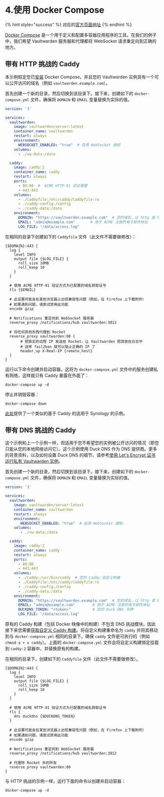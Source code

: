 # 4.使用 Docker Compose

{% hint style="success" %}
对应的[官方页面地址](https://github.com/dani-garcia/vaultwarden/wiki/Using-Docker-Compose)
{% endhint %}

[Docker Compose](https://docs.docker.com/compose/) 是一个用于定义和配置多容器应用程序的工具。在我们的例子中，我们希望 Vaultwarden 服务器和代理都将 WebSocket 请求重定向到正确的地方。

## 带有 HTTP 挑战的 Caddy <a href="#caddy-with-http-challenge" id="caddy-with-http-challenge"></a>

本示例假定您已[安装](https://docs.docker.com/compose/install/) Docker Compose，并且您的 Vaultwarden 实例具有一个可以公开访问的域名（例如 `vaultwarden.example.com`）。

首先创建一个新的目录，然后切换到该目录下。接下来，创建如下的 `docker-compose.yml` 文件，确保将 `DOMAIN` 和 `EMAIL` 变量替换为实际的值。

```yaml
version: '3'

services:
  vaultwarden:
    image: vaultwarden/server:latest
    container_name: vaultwarden
    restart: always
    environment:
      WEBSOCKET_ENABLED: "true"  # 启用 WebSocket 通知
    volumes:
      - ./vw-data:/data

  caddy:
    image: caddy:2
    container_name: caddy
    restart: always
    ports:
      - 80:80  #  ACME HTTP-01 验证需要
      - 443:443
    volumes:
      - ./Caddyfile:/etc/caddy/Caddyfile:ro
      - ./caddy-config:/config
      - ./caddy-data:/data
    environment:
      DOMAIN: "https://vaultwarden.example.com"  # 您的域名，以 http 或 https 作为前缀
      EMAIL: "admin@example.com"       # 用于 ACME 注册的电子邮件地址
      LOG_FILE: "/data/access.log"
```

在相同的目录下创建如下的 `Caddyfile` 文件（此文件不需要做修改）：

```nginx
{$DOMAIN}:443 {
  log {
    level INFO
    output file {$LOG_FILE} {
      roll_size 10MB
      roll_keep 10
    }
  }

  # 使用 ACME HTTP-01 验证方式为已配置的域名获取证书
  tls {$EMAIL}

  # 此设置可能会在某些浏览器上出现兼容性问题（例如，在 Firefox 上下载附件）
  # 如果遇到问题，请尝试禁用此功能
  encode gzip

  # Notifications 重定向到 WebSocket 服务器
  reverse_proxy /notifications/hub vaultwarden:3012

  # 将任何其他东西代理到 Rocket
  reverse_proxy vaultwarden:80 {
       # 把真实的远程 IP 发送给 Rocket，让 Vaultwarden 把其放在日志中
       # 这样 fail2ban 就可以阻止正确的 IP 了
       header_up X-Real-IP {remote_host}
  }
}
```

运行以下命令创建并启动容器。这将为 `docker-compose.yml` 文件中的服务创建私有网络，这样就只有 Caddy 暴露在外面了：

```shell
docker-compose up -d
```

停止并销毁容器：

```shell
docker-compose down
```

[此处](https://github.com/sosandroid/docker-bitwarden\_rs-caddy-synology)提供了一个类似的基于 Caddy 的适用于 Synology 的示例。

## 带有 DNS 挑战的 Caddy <a href="#caddy-with-dns-challenge" id="caddy-with-dns-challenge"></a>

这个示例和上一个示例一样，但适用于您不希望您的实例被公开访问的情况（即您只能从您的本地网络访问它）。这个示例使用 Duck DNS 作为 DNS 提供商。更多的背景资料，以及如何设置 Duck DNS 的细节，请参考[使用 Let's Encrypt 证书运行私有 Vaultwarden 实例](../deployment/https/running-a-private-vaultwarden-instance-with-lets-encrypt-certs.md)。

首先创建一个新的目录，然后切换到该目录下。接下来，创建如下的 `docker-compose.yml` 文件，确保将 `DOMAIN` 和 `EMAIL` 变量替换为实际的值。

```yaml
version: '3'

services:
  vaultwarden:
    image: vaultwarden/server:latest
    container_name: vaultwarden
    restart: always
    environment:
       WEBSOCKET_ENABLED: "true"  # 启用 WebSocket 通知。
    volumes:
       - ./vw-data:/data

  caddy:
    image: caddy:2
    container_name: caddy
    restart: always
    ports:
      - 80:80
      - 443:443
    volumes:
      - ./caddy:/usr/bin/caddy  # 您的 Caddy 自定义构建
      - ./Caddyfile:/etc/caddy/Caddyfile:ro
      - ./caddy-config:/config
      - ./caddy-data:/data
    environment:
      DOMAIN: "https://vaultwarden.example.com"  # 您的域名，以 http 或 https 作为前缀
      EMAIL: "admin@example.com"        # 用于 ACME 注册的电子邮件地址
      DUCKDNS_TOKEN: "<token>"          # 您的 Duck DNS 令牌
      LOG_FILE: "/data/access.log"
```

原有的 Caddy 构建（包括 Docker 映像中的构建）不包含 DNS 挑战模块，因此接下来您需要[获取自定义 Caddy 构建](../deployment/https/running-a-private-vaultwarden-instance-with-lets-encrypt-certs.md#getting-a-custom-caddy-build)。将自定义构建重命名为 `caddy` 并将其移动到与 `docker-compose.yml` 相同的目录下。确保 `caddy` 文件是可执行的（例如 `chmod a + x caddy`）。上面的 `docker-compose.yml` 文件会将自定义构建绑定挂载到 `caddy:2` 容器中，并替换原有的构建。

在相同的目录下，创建如下的 `Caddyfile` 文件（此文件不需要做修改）。

```nginx
{$DOMAIN}:443 {
  log {
    level INFO
    output file {$LOG_FILE} {
      roll_size 10MB
      roll_keep 10
    }
  }

  # 使用 ACME HTTP-01 验证方式为已配置的域名获取证书
  tls {
    dns duckdns {$DUCKDNS_TOKEN}
  }

  # 此设置可能会在某些浏览器上出现兼容性问题（例如，在 Firefox 上下载附件）
  # 如果遇到问题，请尝试禁用此功能
  encode gzip

  # Notifications 重定向到 WebSocket 服务器
  reverse_proxy /notifications/hub vaultwarden:3012

  # 代理除 Rocket 外的所有
  reverse_proxy vaultwarden:80
}
```

与 HTTP 挑战的示例一样，运行下面的命令以创建并启动容器：

```shell
docker-compose up -d
```
